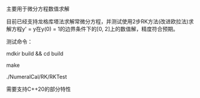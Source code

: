 主要用于微分方程数值求解

目前已经支持龙格库塔法求解常微分方程，并测试使用2步RK方法(改进欧拉法)求解方程y' = y在y(0) = 1的边界条件下的[0, 2]上的数值解，精度符合预期。


测试命令：

mdkir build && cd build

make

./NumeralCal/RK/RKTest


需要支持C++20的部分特性
